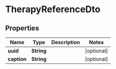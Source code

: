 # TherapyReferenceDto

## Properties

| Name        | Type       | Description | Notes      |
| ----------- | ---------- | ----------- | ---------- |
| **uuid**    | **String** |             | [optional] |
| **caption** | **String** |             | [optional] |

